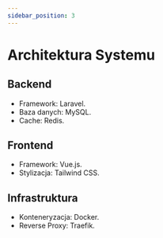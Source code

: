```yaml
---
sidebar_position: 3
---
```


# Architektura Systemu

## Backend
- Framework: Laravel.
- Baza danych: MySQL.
- Cache: Redis.

## Frontend
- Framework: Vue.js.
- Stylizacja: Tailwind CSS.

## Infrastruktura
- Konteneryzacja: Docker.
- Reverse Proxy: Traefik.
